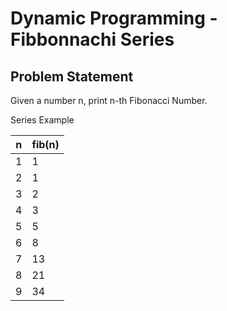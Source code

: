 # Dynamic Programming - Fibbonnachi Series

## Problem Statement

Given a number n, print n-th Fibonacci Number.

Series Example

| n   | fib(n) |
| --- | ------ |
| 1   | 1      |
| 2   | 1      |
| 3   | 2      |
| 4   | 3      |
| 5   | 5      |
| 6   | 8      |
| 7   | 13     |
| 8   | 21     |
| 9   | 34     |
